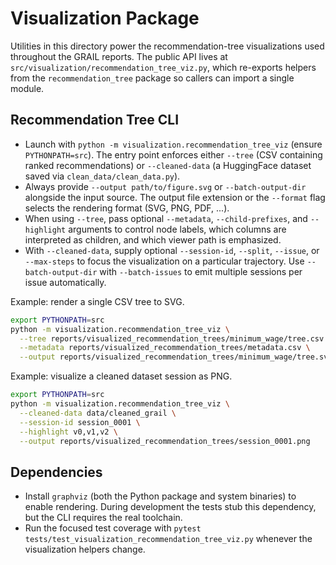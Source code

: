 # Visualization Package

Utilities in this directory power the recommendation-tree visualizations used
throughout the GRAIL reports. The public API lives at
`src/visualization/recommendation_tree_viz.py`, which re-exports helpers from
the `recommendation_tree` package so callers can import a single module.

## Recommendation Tree CLI
- Launch with `python -m visualization.recommendation_tree_viz` (ensure `PYTHONPATH=src`). The entry
  point enforces either `--tree` (CSV containing ranked recommendations) or
  `--cleaned-data` (a HuggingFace dataset saved via `clean_data/clean_data.py`).
- Always provide `--output path/to/figure.svg` or `--batch-output-dir`
  alongside the input source. The output file extension or the `--format`
  flag selects the rendering format (SVG, PNG, PDF, ...).
- When using `--tree`, pass optional `--metadata`, `--child-prefixes`, and
  `--highlight` arguments to control node labels, which columns are interpreted
  as children, and which viewer path is emphasized.
- With `--cleaned-data`, supply optional `--session-id`, `--split`, `--issue`,
  or `--max-steps` to focus the visualization on a particular trajectory. Use
  `--batch-output-dir` with `--batch-issues` to emit multiple sessions per
  issue automatically.

Example: render a single CSV tree to SVG.

```bash
export PYTHONPATH=src
python -m visualization.recommendation_tree_viz \
  --tree reports/visualized_recommendation_trees/minimum_wage/tree.csv \
  --metadata reports/visualized_recommendation_trees/metadata.csv \
  --output reports/visualized_recommendation_trees/minimum_wage/tree.svg
```

Example: visualize a cleaned dataset session as PNG.

```bash
export PYTHONPATH=src
python -m visualization.recommendation_tree_viz \
  --cleaned-data data/cleaned_grail \
  --session-id session_0001 \
  --highlight v0,v1,v2 \
  --output reports/visualized_recommendation_trees/session_0001.png
```

## Dependencies
- Install `graphviz` (both the Python package and system binaries) to enable
  rendering. During development the tests stub this dependency, but the CLI
  requires the real toolchain.
- Run the focused test coverage with
  `pytest tests/test_visualization_recommendation_tree_viz.py` whenever the
  visualization helpers change.
